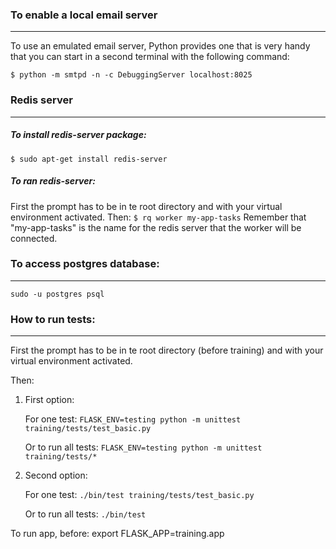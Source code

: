  ### To enable a local email server
 ---
 To use an emulated email server, Python provides one that is very handy that you can start in a
 second terminal with the following command:
 
 ```$ python -m smtpd -n -c DebuggingServer localhost:8025```
 
 ### Redis server
 ---
 ##### To install redis-server package:
 ```$ sudo apt-get install redis-server```
 
 ##### To ran redis-server:
 First the prompt has to be in te root directory and with your virtual environment activated.
 Then:
 ```$ rq worker my-app-tasks```
 Remember that "my-app-tasks" is the name for the redis server that the worker will be connected.
    
 ### To access postgres database:
 ---
 ```sudo -u postgres psql```
  
 ### How to run tests:
 ---
 
 First the prompt has to be in te root directory (before training) and with your virtual environment activated.
 
 Then:
 
 1. First option:
 
    For one test: ```FLASK_ENV=testing python -m unittest training/tests/test_basic.py```
    
    Or to run all tests: ```FLASK_ENV=testing python -m unittest training/tests/*```
 2. Second option:
    
    For one test: ```./bin/test training/tests/test_basic.py```
    
    Or to run all tests: ```./bin/test```
    
 
 To run app, before:
 export FLASK_APP=training.app

 
  